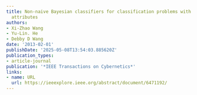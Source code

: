 ```yaml
---
title: Non-naive Bayesian classifiers for classification problems with continuous
  attributes
authors:
- Xi-Zhao Wang
- Yu-Lin. He
- Debby D Wang
date: '2013-02-01'
publishDate: '2025-05-08T13:54:03.885620Z'
publication_types:
- article-journal
publication: '*IEEE Transactions on Cybernetics*'
links:
- name: URL
  url: https://ieeexplore.ieee.org/abstract/document/6471192/
---
```

